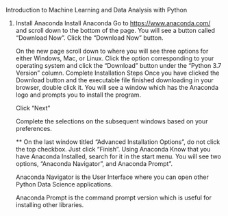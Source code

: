 Introduction to Machine Learning and Data Analysis with Python

1.	Install Anaconda
    Install Anaconda 	Go to https://www.anaconda.com/ and scroll down to the bottom of the page. You will see a button called “Download Now”. Click the “Download Now” button. 

    On the new page scroll down to where you will see three options for either Windows, Mac, or Linux. Click the option corresponding to your operating system and click the “Download” button under the “Python 3.7 Version” column.
  Complete Installation Steps	Once you have clicked the Download button and the executable file finished downloading in your browser, double click it. You will see a window which has the Anaconda logo and prompts you to install the program.

 

    Click “Next”

    Complete the selections on the subsequent windows based on your preferences.

    ** On the last window titled “Advanced Installation Options”, do not click the top checkbox. Just click “Finish”.
  Using Anaconda	Know that you have Anaconda Installed, search for it in the start menu. You will see two options, “Anaconda Navigator”, and Anaconda Prompt”.

    Anaconda Navigator is the User Interface where you can open other Python Data Science applications.

    Anaconda Prompt is the command prompt version which is useful for installing other libraries.
	
	
	

